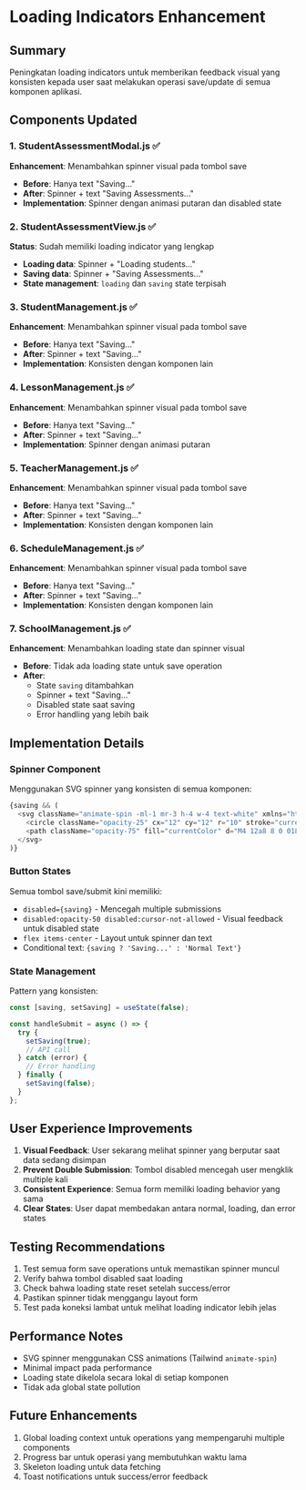 # Loading Indicators Enhancement

## Summary
Peningkatan loading indicators untuk memberikan feedback visual yang konsisten kepada user saat melakukan operasi save/update di semua komponen aplikasi.

## Components Updated

### 1. StudentAssessmentModal.js ✅
**Enhancement**: Menambahkan spinner visual pada tombol save
- **Before**: Hanya text "Saving..." 
- **After**: Spinner + text "Saving Assessments..."
- **Implementation**: Spinner dengan animasi putaran dan disabled state

### 2. StudentAssessmentView.js ✅
**Status**: Sudah memiliki loading indicator yang lengkap
- **Loading data**: Spinner + "Loading students..."
- **Saving data**: Spinner + "Saving Assessments..."
- **State management**: `loading` dan `saving` state terpisah

### 3. StudentManagement.js ✅
**Enhancement**: Menambahkan spinner visual pada tombol save
- **Before**: Hanya text "Saving..."
- **After**: Spinner + text "Saving..."
- **Implementation**: Konsisten dengan komponen lain

### 4. LessonManagement.js ✅
**Enhancement**: Menambahkan spinner visual pada tombol save
- **Before**: Hanya text "Saving..."
- **After**: Spinner + text "Saving..."
- **Implementation**: Spinner dengan animasi putaran

### 5. TeacherManagement.js ✅
**Enhancement**: Menambahkan spinner visual pada tombol save
- **Before**: Hanya text "Saving..."
- **After**: Spinner + text "Saving..."
- **Implementation**: Konsisten dengan komponen lain

### 6. ScheduleManagement.js ✅
**Enhancement**: Menambahkan spinner visual pada tombol save
- **Before**: Hanya text "Saving..."
- **After**: Spinner + text "Saving..."
- **Implementation**: Konsisten dengan komponen lain

### 7. SchoolManagement.js ✅
**Enhancement**: Menambahkan loading state dan spinner visual
- **Before**: Tidak ada loading state untuk save operation
- **After**: 
  - State `saving` ditambahkan
  - Spinner + text "Saving..."
  - Disabled state saat saving
  - Error handling yang lebih baik

## Implementation Details

### Spinner Component
Menggunakan SVG spinner yang konsisten di semua komponen:

```javascript
{saving && (
  <svg className="animate-spin -ml-1 mr-3 h-4 w-4 text-white" xmlns="http://www.w3.org/2000/svg" fill="none" viewBox="0 0 24 24">
    <circle className="opacity-25" cx="12" cy="12" r="10" stroke="currentColor" strokeWidth="4"></circle>
    <path className="opacity-75" fill="currentColor" d="M4 12a8 8 0 018-8V0C5.373 0 0 5.373 0 12h4zm2 5.291A7.962 7.962 0 014 12H0c0 3.042 1.135 5.824 3 7.938l3-2.647z"></path>
  </svg>
)}
```

### Button States
Semua tombol save/submit kini memiliki:
- `disabled={saving}` - Mencegah multiple submissions
- `disabled:opacity-50 disabled:cursor-not-allowed` - Visual feedback untuk disabled state
- `flex items-center` - Layout untuk spinner dan text
- Conditional text: `{saving ? 'Saving...' : 'Normal Text'}`

### State Management
Pattern yang konsisten:
```javascript
const [saving, setSaving] = useState(false);

const handleSubmit = async () => {
  try {
    setSaving(true);
    // API call
  } catch (error) {
    // Error handling
  } finally {
    setSaving(false);
  }
};
```

## User Experience Improvements

1. **Visual Feedback**: User sekarang melihat spinner yang berputar saat data sedang disimpan
2. **Prevent Double Submission**: Tombol disabled mencegah user mengklik multiple kali
3. **Consistent Experience**: Semua form memiliki loading behavior yang sama
4. **Clear States**: User dapat membedakan antara normal, loading, dan error states

## Testing Recommendations

1. Test semua form save operations untuk memastikan spinner muncul
2. Verify bahwa tombol disabled saat loading
3. Check bahwa loading state reset setelah success/error
4. Pastikan spinner tidak menggangu layout form
5. Test pada koneksi lambat untuk melihat loading indicator lebih jelas

## Performance Notes

- SVG spinner menggunakan CSS animations (Tailwind `animate-spin`)
- Minimal impact pada performance
- Loading state dikelola secara lokal di setiap komponen
- Tidak ada global state pollution

## Future Enhancements

1. Global loading context untuk operations yang mempengaruhi multiple components
2. Progress bar untuk operasi yang membutuhkan waktu lama
3. Skeleton loading untuk data fetching
4. Toast notifications untuk success/error feedback
